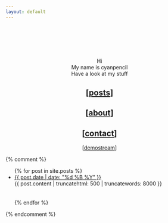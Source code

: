 ```yaml
---
layout: default
---
```



<div style="margin-top:20%">
<center>
Hi
<br/>
My name is cyanpencil
<br/>
Have a look at my stuff
<br/>

[<a href="{{ site.baseurl }}/posts">posts</a>]
-
[<a href="{{ site.baseurl }}/about">about</a>]
-
[<a href="{{ site.baseurl }}/contact">contact</a>]
-
[<a href="http://demostream.cyanpencil.xyz/">demostream</a>]
</center>
</div>





{% comment %}
<ul class="entries">
  {% for post in site.posts %}
  <li>
    <a href="{{ site.baseurl }}{{ post.url }}">
	{{ post.date | date: "%d %B %Y" }}
	</a>
    <!--<h1>{{ post.title }}</h1></a>-->
    <div>{{ post.content | truncatehtml: 500 | truncatewords: 8000 }}</div>
	<br>
	<br>
  </li>
  {% endfor %}
</ul>
{% endcomment %}
